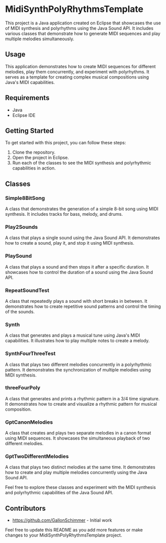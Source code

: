 # MidiSynthPolyRhythmsTemplate

This project is a Java application created on Eclipse that showcases the use of MIDI synthesis and polyrhythms using the Java Sound API. It includes various classes that demonstrate how to generate MIDI sequences and play multiple melodies simultaneously.

## Usage

This application demonstrates how to create MIDI sequences for different melodies, play them concurrently, and experiment with polyrhythms. It serves as a template for creating complex musical compositions using Java's MIDI capabilities.

## Requirements

- Java
- Eclipse IDE

## Getting Started

To get started with this project, you can follow these steps:

1. Clone the repository.
2. Open the project in Eclipse.
3. Run each of the classes to see the MIDI synthesis and polyrhythmic capabilities in action.

## Classes

### Simple8BitSong

A class that demonstrates the generation of a simple 8-bit song using MIDI synthesis. It includes tracks for bass, melody, and drums.

### Play2Sounds

A class that plays a single sound using the Java Sound API. It demonstrates how to create a sound, play it, and stop it using MIDI synthesis.

### PlaySound

A class that plays a sound and then stops it after a specific duration. It showcases how to control the duration of a sound using the Java Sound API.

### RepeatSoundTest

A class that repeatedly plays a sound with short breaks in between. It demonstrates how to create repetitive sound patterns and control the timing of the sounds.

### Synth

A class that generates and plays a musical tune using Java's MIDI capabilities. It illustrates how to play multiple notes to create a melody.

### SynthFourThreeTest

A class that plays two different melodies concurrently in a polyrhythmic pattern. It demonstrates the synchronization of multiple melodies using MIDI synthesis.

### threeFourPoly

A class that generates and prints a rhythmic pattern in a 3/4 time signature. It demonstrates how to create and visualize a rhythmic pattern for musical composition.

### GptCanonMelodies

A class that creates and plays two separate melodies in a canon format using MIDI sequences. It showcases the simultaneous playback of two different melodies.

### GptTwoDifferentMelodies

A class that plays two distinct melodies at the same time. It demonstrates how to create and play multiple melodies concurrently using the Java Sound API.

Feel free to explore these classes and experiment with the MIDI synthesis and polyrhythmic capabilities of the Java Sound API.

## Contributors

- https://github.com/GallonSchimmer - Initial work

Feel free to update this README as you add more features or make changes to your MidiSynthPolyRhythmsTemplate project.
